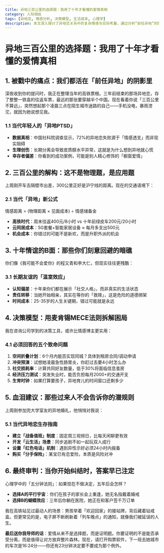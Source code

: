 ```yaml
---
title: 异地三百公里的选择题：我用了十年才看懂的爱情真相
category: 人际相处
tags: [异地恋, 情感分析, 决策模型, 生活成本, 心理学]
description: 本文深入探讨了异地恋关系中的复杂情感与实际考量，通过分析“前任异地”的阴影、当代异地恋的新公式、长期友谊的潜在问题以及使用麦肯锡MECE法则进行决策模型构建等方面，揭示了异地恋背后的真相。文章提供了实用的建议和策略，如建立“战备值班”制度、“云生活”场景开发等，并强调了在做出是否继续异地恋决定时的重要性。适合那些处于异地恋或考虑进入异地恋关系的人士，帮助他们更好地理解并处理这种特殊关系中的挑战。爱情不是选择题而是证明题，关键在于是否值得让对方放弃一切来选择你。
---
```

# 异地三百公里的选择题：我用了十年才看懂的爱情真相

## 1. 被戳中的痛点：我们都活在「前任异地」的阴影里

深夜收到你的提问时，我正在整理当年的高铁票根。三年前结束的那场异地恋，存了整整一铁盒的往返车票，最远的那张要穿越半个中国。现在看着你说「三百公里不算远」，突然想起那个凌晨三点在陌生城市迷路的自己——手机没电，暴雨滂沱，就因为她说想见我。

### 1.1 当代年轻人的「异地PTSD」
- **数据真相**：中国社科院调查显示，72%的异地恋失败源于「情感透支」而非现实阻碍
- **生理创伤**：长期分离会导致皮质醇水平异常，这就是为什么想到异地就心慌
- **幸存者偏差**：你看到的成功案例，可能是别人精心修饰的「橱窗爱情」

## 2. 三百公里的解构：这不是物理题，是应用题

上周刚开车去隔壁市出差，300公里正好是沪宁线的距离。现在的交通语境下：

### 2.1 当代「异地」新公式
情感距离 = (物理距离 × 见面成本) ÷ 情感储备金
- **高铁时代**：周末往返400元/8小时 vs 十年前绿皮车200元/20小时
- **云同居成本**：5G套餐+智能家居设备 ≈ 每月多支出500元
- **机会成本**：你错过的可能不是新欢，而是升职外派的机会

## 3. 十年情谊的B面：那些你们刻意回避的暗礁

你们像《我可能不会爱你》的程又青和李大仁，但现实往往更残酷：

### 3.1 长期友谊的「温室效应」
- **认知偏差**：十年来你们都在展示「社交人格」，而非真实的生活状态
- **责任转移**：当她开始相亲，其实在等你的「救赎」，这是危险的道德绑架
- **时间成本**：25-35岁的人生关键期，错过可能就是永远

## 4. 决策模型：用麦肯锡MECE法则拆解困局

我在咨询公司学到的决策工具，或许比情感博主更实用：

### 4.1 必须回答的五个致命问题
1. **空间折叠计划**：6个月内能否实现同城？具体到租房合同/调动申请
2. **冲突预演**：试想她凌晨急性肠胃炎，你赶过去要4小时怎么办
3. **社交损耗率**：计算共同好友数量，低于30%将面临信息茧房
4. **经济压力测试**：突发失业时，能否负担每月2000+的交通开支
5. **生育时钟**：如果打算要孩子，异地育儿的时间窗口还剩多少

## 5. 血泪建议：那些过来人不会告诉你的潜规则

上周刚参加完大学室友的异地婚礼，他悄悄对我说：

### 5.1 当代异地恋生存指南
- **建立「战备值班」制度**：固定周三视频日，比每天闲聊更有效
- **开发「云生活」场景**：同步追剧不如一起玩双人成行
- **设置「红色电话」机制**：遇到异性示好必须24小时内报备
- **购买「分手保险」**：某宝已有恋爱险，本质是风险对冲

## 6. 最终审判：当你开始纠结时，答案早已注定

心理学中的「五分钟法则」：如果现在不做决定，五年后会怎样？

- **选择A的平行宇宙**：你们在孩子的家长会上重逢，她无名指戴着婚戒
- **选择B的蝴蝶效应**：三年后你躺在医院，她正在和客户签千万订单

我在高铁站见过最动人的场景：男孩举着「欢迎回家」的接站牌，背后藏着钻戒盒。但更常见的是，电子屏不断刷新着「列车晚点」的通知，就像我们被延误的人生。

**最后送你我导师的话**：爱情从来不是选择题，而是证明题。你要证明的不是能否承受分离，而是值得让对方放弃整片森林。现在，请打开购票软件，下一班去她城市的车次是16:24分——你还有23分钟决定要不要成为那个例外。